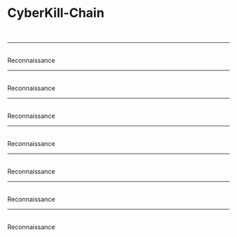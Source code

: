 # CyberKill-Chain
<br>

********
<br>
Reconnaissance
<br>

********
<br>
Reconnaissance
<br>

********
<br>
Reconnaissance
<br>

********

<br>
Reconnaissance
<br>

********

<br>
Reconnaissance
<br>

********

<br>
Reconnaissance
<br>

********

<br>
Reconnaissance
<br>
